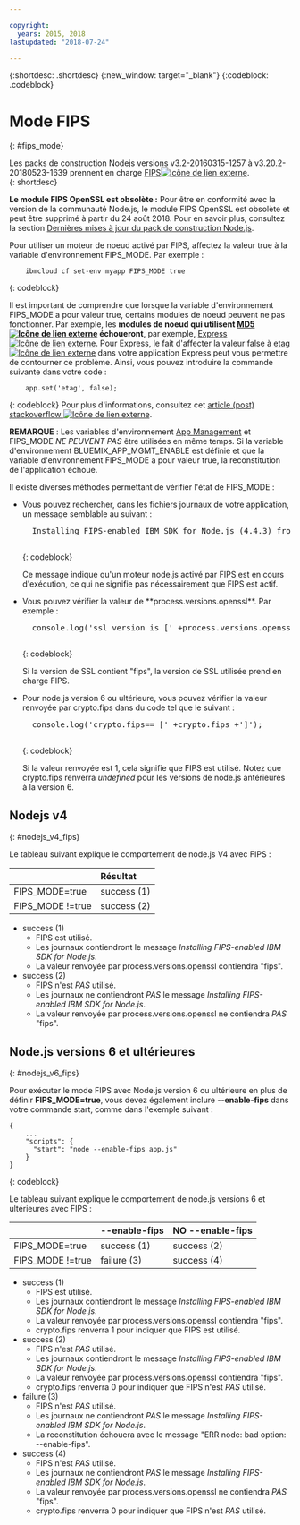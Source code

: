 ```yaml
---

copyright:
  years: 2015, 2018
lastupdated: "2018-07-24"

---
```


{:shortdesc: .shortdesc}
{:new_window: target="_blank"}
{:codeblock: .codeblock}

# Mode FIPS
{: #fips_mode}

Les packs de construction Nodejs versions v3.2-20160315-1257 à v3.20.2-20180523-1639 prennent en charge [FIPS![Icône de lien externe](../../icons/launch-glyph.svg "Icône de lien externe")](https://en.wikipedia.org/wiki/Federal_Information_Processing_Standards).  
{: shortdesc}

**Le module FIPS OpenSSL est obsolète :** Pour être en conformité avec la version de la communauté Node.js, le module FIPS OpenSSL est obsolète et peut être supprimé à partir du 24 août 2018. Pour en savoir plus, consultez la section [Dernières mises à jour du pack de construction Node.js](updates.html#fips-deprecation).

Pour utiliser un moteur de noeud activé par FIPS, affectez la valeur true à la variable d'environnement FIPS_MODE.
Par exemple :

```
    ibmcloud cf set-env myapp FIPS_MODE true
```
{: codeblock}

Il est important de comprendre que lorsque la variable d'environnement FIPS_MODE a pour valeur true, certains modules de noeud peuvent ne pas fonctionner.  Par exemple, les **modules de noeud qui utilisent [MD5 ![Icône de lien externe](../../icons/launch-glyph.svg "Icône de lien externe")](https://en.wikipedia.org/wiki/MD5) échoueront**, par exemple, [Express![Icône de lien externe](../../icons/launch-glyph.svg "Icône de lien externe")](http://expressjs.com/).  Pour Express, le fait d'affecter la valeur false à [etag![Icône de lien externe](../../icons/launch-glyph.svg "Icône de lien externe")](http://expressjs.com/en/api.html) dans votre application Express peut vous permettre de contourner ce problème. Ainsi, vous pouvez introduire la commande suivante dans votre code :
```
    app.set('etag', false);
```
{: codeblock}
Pour plus d'informations, consultez cet [article (post) stackoverflow ![Icône de lien externe](../../icons/launch-glyph.svg "Icône de lien externe")](http://stackoverflow.com/questions/15191511/disable-etag-header-in-express-node-js).

**REMARQUE** : Les variables d'environnement [App Management](../common/app_mng.html) et FIPS_MODE *NE PEUVENT PAS* être utilisées en même temps.  Si la variable d'environnement BLUEMIX_APP_MGMT_ENABLE est définie et que la variable d'environnement FIPS_MODE a pour valeur true, la reconstitution de l'application échoue.

Il existe diverses méthodes permettant de vérifier l'état de FIPS_MODE :
<ul>
<li> Vous pouvez rechercher, dans les fichiers journaux de votre application, un message semblable au suivant :    

  <pre>
  Installing FIPS-enabled IBM SDK for Node.js (4.4.3) from cache
  </pre>
  {: codeblock}

Ce message indique qu'un moteur node.js activé par FIPS est en cours d'exécution, ce qui ne signifie pas nécessairement que FIPS est actif.
</li>

<li> Vous pouvez vérifier la valeur de **process.versions.openssl**. Par exemple :

  <pre>
  console.log('ssl version is [' +process.versions.openssl +']');
  </pre>
  {: codeblock}

Si la version de SSL contient "fips", la version de SSL utilisée prend en charge FIPS.  
</li>

<li> Pour node.js version 6 ou ultérieure, vous pouvez vérifier la valeur renvoyée par crypto.fips dans du code tel que le suivant :

  <pre>
  console.log('crypto.fips== [' +crypto.fips +']');
  </pre>
  {: codeblock}

Si la valeur renvoyée est 1, cela signifie que FIPS est utilisé. Notez que crypto.fips renverra *undefined* pour les versions de node.js antérieures à la version 6.
</li>
</ul>

## Nodejs v4
{: #nodejs_v4_fips}

Le tableau suivant explique le comportement de node.js V4 avec FIPS :

|                 | Résultat        |
| :-------------- | :------------ |
|FIPS_MODE=true   |success (1)    |
|FIPS_MODE !=true |success (2)    |

* success (1)
  * FIPS est utilisé.
  * Les journaux contiendront le message *Installing FIPS-enabled IBM SDK for Node.js*.
  * La valeur renvoyée par process.versions.openssl contiendra "fips".
* success (2)
  * FIPS n'est *PAS* utilisé.
  * Les journaux ne contiendront *PAS* le message *Installing FIPS-enabled IBM SDK for Node.js*.
  * La valeur renvoyée par process.versions.openssl ne contiendra *PAS* "fips".

## Node.js versions 6 et ultérieures
{: #nodejs_v6_fips}

Pour exécuter le mode FIPS avec Node.js version 6 ou ultérieure en plus de définir **FIPS_MODE=true**, vous devez également inclure **--enable-fips** dans votre commande start, comme dans l'exemple suivant :
```
{
    ...   
    "scripts": {
      "start": "node --enable-fips app.js"
    }
}
```
{: codeblock}

Le tableau suivant explique le comportement de node.js versions 6 et ultérieures avec FIPS :

|                 |--enable-fips  |NO --enable-fips |
| :-------------- | :------------ | :-------------- |
|FIPS_MODE=true   |success (1)    |success (2)      |
|FIPS_MODE !=true |failure (3)    |success (4)      |

* success (1)
  * FIPS est utilisé.
  * Les journaux contiendront le message *Installing FIPS-enabled IBM SDK for Node.js*.
  * La valeur renvoyée par process.versions.openssl contiendra "fips".
  * crypto.fips renverra 1 pour indiquer que FIPS est utilisé.
* success (2)
  * FIPS n'est *PAS* utilisé.
  * Les journaux contiendront le message *Installing FIPS-enabled IBM SDK for Node.js*.
  * La valeur renvoyée par process.versions.openssl contiendra "fips".
  * crypto.fips renverra 0 pour indiquer que FIPS n'est *PAS* utilisé.
* failure (3)
  * FIPS n'est *PAS* utilisé.
  * Les journaux ne contiendront *PAS* le message *Installing FIPS-enabled IBM SDK for Node.js*.
  * La reconstitution échouera avec le message "ERR node: bad option: --enable-fips".
* success (4)
  * FIPS n'est *PAS* utilisé.
  * Les journaux ne contiendront *PAS* le message *Installing FIPS-enabled IBM SDK for Node.js*.
  * La valeur renvoyée par process.versions.openssl ne contiendra *PAS* "fips".
  * crypto.fips renverra 0 pour indiquer que FIPS n'est *PAS* utilisé.

